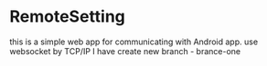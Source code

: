 # RemoteSetting
this is a simple web app for communicating with Android app. use websocket by TCP/IP
I have create new branch - brance-one

